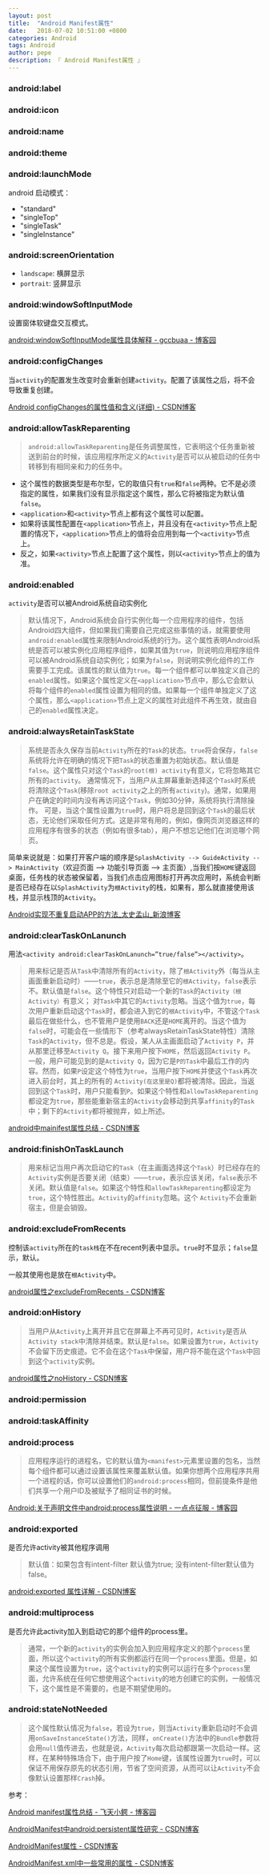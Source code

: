 ```yaml
---
layout: post
title:  "Android Manifest属性"
date:   2018-07-02 10:51:00 +0800
categories: Android
tags: Android
author: pepe
description: 『 Android Manifest属性 』
---
```

### **android:label**
### **android:icon**
### **android:name**
### **android:theme**
### **android:launchMode**
android 启动模式：

* "standard" 
* "singleTop" 
* "singleTask"
* "singleInstance" 

### **android:screenOrientation**

* `landscape`: 横屏显示
* `portrait`: 竖屏显示

### **android:windowSoftInputMode**
设置窗体软键盘交互模式。

[android:windowSoftInputMode属性具体解释 - gccbuaa - 博客园](https://www.cnblogs.com/gccbuaa/p/7049889.html)

### **android:configChanges**
当`activity`的配置发生改变时会重新创建`activity`。配置了该属性之后，将不会导致重复创建。

[Android configChanges的属性值和含义(详细) - CSDN博客](https://blog.csdn.net/qq_33544860/article/details/54863895)

### **android:allowTaskReparenting**
> `android:allowTaskReparenting`是任务调整属性，它表明这个任务重新被送到前台的时候，该应用程序所定义的`Activity`是否可以从被启动的任务中转移到有相同亲和力的任务中。

* 这个属性的数据类型是布尔型，它的取值只有`true`和`false`两种。它不是必须指定的属性，如果我们没有显示指定这个属性，那么它将被指定为默认值`false`。
* `<application>`和`<activity>`节点上都有这个属性可以配置。
* 如果将该属性配置在`<application>`节点上，并且没有在`<activity>`节点上配置的情况下，`<application>`节点上的值将会应用到每一个`<activity>`节点上。
* 反之，如果`<activity>`节点上配置了这个属性，则以`<activity>`节点上的值为准。

### **android:enabled**
`activity`是否可以被Android系统自动实例化

> 默认情况下，Android系统会自行实例化每一个应用程序的组件，包括Android四大组件，但如果我们需要自己完成这些事情的话，就需要使用`android:enabled`属性来限制Android系统的行为。这个属性表明Android系统是否可以被实例化应用程序组件，如果其值为`true`，则说明应用程序组件可以被Android系统自动实例化；如果为`false`，则说明实例化组件的工作需要手工完成。该属性的默认值为`true`。每一个组件都可以单独定义自己的`enabled`属性。如果这个属性定义在`<application>`节点中，那么它会默认将每个组件的`enabled`属性设置为相同的值。如果每一个组件单独定义了这个属性，那么`<application>`节点上定义的属性对此组件不再生效，就由自己的`enabled`属性决定。

### **android:alwaysRetainTaskState**
> 系统是否永久保存当前`Activity`所在的`Task`的状态。`true`将会保存，`false`系统将允许在明确的情况下把`Task`的状态重置为初始状态。默认值是`false`。这个属性只对这个`Task`的`root(根) activity`有意义，它将忽略其它所有的`activity`。
通常情况下，当用户从主屏幕重新选择这个`Task`时系统将清除这个`Task`(移除`root activity`之上的所有`activity`)。通常，如果用户在确定的时间内没有再访问这个`Task`，例如30分钟，系统将执行清除操作。
可是，当这个属性设置为`true`时，用户将总是回到这个`Task`的最后状态，无论他们采取任何方式。这是非常有用的，例如，像网页浏览器这样的应用程序有很多的状态（例如有很多tab），用户不想忘记他们在浏览哪个网页。

简单来说就是：如果打开客户端的顺序是`SplashActivity --> GuideActivity --> MainActivity`（欢迎页面 --> 功能引导页面 --> 主页面）,当我们按`HOME`键返回桌面，任务栈的状态被保留着，当我们点击应用图标打开再次应用时，系统会判断是否已经存在以`SplashActivity`为`根Activity`的栈，如果有，那么就直接使用该栈，并显示栈顶的`Activity`。

[Android实现不重复启动APP的方法_太史孟山_新浪博客](http://blog.sina.com.cn/s/blog_5de73d0b0102vpai.html)

### **android:clearTaskOnLanunch**

用法`<activity android:clearTaskOnLanunch=”true/false”></activity>`。

> 用来标记是否从`Task`中清除所有的`Activity`，除了`根Activity`外（每当从主画面重新启动时）——`true`，表示总是清除至它的`根Activity`，`false`表示不。默认值是`false`。这个特性只对启动一个新的`Task`的`Activity（根Activity）`有意义； 对`Task`中其它的`Activity`忽略。当这个值为`true`，每次用户重新启动这个`Task`时，都会进入到它的`根Activity`中，不管这个`Task`最后在做些什么，也不管用户是使用`BACK`还是`HOME`离开的。当这个值为`false`时，可能会在一些情形下（参考alwaysRetainTaskState特性）清除`Task`的`Activity`，但不总是。假设，某人从主画面启动了`Activity P`，并从那里迁移至`Activity Q`。接下来用户按下`HOME`，然后返回`Activity P`。一般，用户可能见到的是`Activity Q`，因为它是`P的Task`中最后工作的内容。然而，如果`P`设定这个特性为`true`，当用户按下`HOME`并使这个`Task`再次进入前台时，其上的所有的 `Activity(在这里是Q)`都将被清除。因此，当返回到这个`Task`时，用户只能看到`P`。如果这个特性和`allowTaskReparenting`都设定为`true`，那些能重新宿主的`Activity`会移动到共享`affinity`的`Task`中；剩下的`Activity`都将被抛弃，如上所述。

[android中mainifest属性总结 - CSDN博客](https://blog.csdn.net/huangyanan1989/article/details/12046833)

### **android:finishOnTaskLaunch**

> 用来标记当用户再次启动它的`Task`（在主画面选择这个`Task`）时已经存在的`Activity`实例是否要关闭（结束）——`true`，表示应该关闭，`false`表示不关闭。默认值是`false`。如果这个特性和`allowTaskReparenting`都设定为`true`，这个特性胜出。`Activity`的`affinity`忽略。这个 `Activity`不会重新宿主，但是会销毁。

### **android:excludeFromRecents**
控制该`activity`所在的`task栈`在不在recent列表中显示。`true`时不显示；`false`显示，默认。

一般其使用也是放在`根Activity`中。

[android属性之excludeFromRecents - CSDN博客](https://blog.csdn.net/yayun0516/article/details/52108210)

### **android:onHistory**

> 当用户从`Activity`上离开并且它在屏幕上不再可见时，`Activity`是否从`Activity stack`中清除并结束。默认是`false`。如果设置为`true`，`Activity`不会留下历史痕迹。它不会在这个`Task`中保留，用户将不能在这个`Task`中回到这个`activity`实例。

[android属性之noHistory - CSDN博客](https://blog.csdn.net/yayun0516/article/details/52108174)

### **android:permission**

### **android:taskAffinity**

### **android:process**
> 应用程序运行的进程名，它的默认值为`<manifest>`元素里设置的包名，当然每个组件都可以通过设置该属性来覆盖默认值。如果你想两个应用程序共用一个进程的话，你可以设置他们的`android:process`相同，但前提条件是他们共享一个用户ID及被赋予了相同证书的时候。

[Android:关于声明文件中android:process属性说明 - 一点点征服 - 博客园](https://www.cnblogs.com/ldq2016/p/6233022.html)

### **android:exported**
是否允许activity被其他程序调用

> 默认值：如果包含有intent-filter 默认值为true; 没有intent-filter默认值为false。

[android:exported 属性详解 - CSDN博客](https://blog.csdn.net/watermusicyes/article/details/46460347)

### **android:multiprocess**
是否允许此activity加入到启动它的那个组件的process里。

> 通常，一个新的`activity`的实例会加入到应用程序定义的那个`process`里面，所以这个`activity`的所有实例都运行在同一个`process`里面。但是，如果这个属性设置为`true`，这个`activity`的实例可以运行在多个`process`里面，允许系统在任何它想使用这个`activity`的地方创建它的实例，一般情况下，这个属性是不需要的，也是不期望使用的。

### **android:stateNotNeeded**
> 这个属性默认情况为`false`，若设为`true`，则当`Activity`重新启动时不会调用`onSaveInstanceState()`方法，同样，`onCreate()`方法中的`Bundle`参数将会用`null`值传进去，也就是说，`Activity`每次启动都跟第一次启动一样。这样，在某种特殊场合下，由于用户按了`Home`键，该属性设置为`true`时，可以保证不用保存原先的状态引用，节省了空间资源，从而可以让`Activity`不会像默认设置那样`Crash`掉。





参考：

[Android manifest属性总结 - 飞天小鳄 - 博客园](https://www.cnblogs.com/ftxe/p/3642458.html)

[AndroidManifest中android:persistent属性研究 - CSDN博客](https://blog.csdn.net/a87636764/article/details/50330507)

[AndroidManifest属性 - CSDN博客](https://blog.csdn.net/lty406910111/article/details/70226212)

[AndroidManifest.xml中一些常用的属性 - CSDN博客](https://blog.csdn.net/qinxiaoli0309a/article/details/52755314)
































